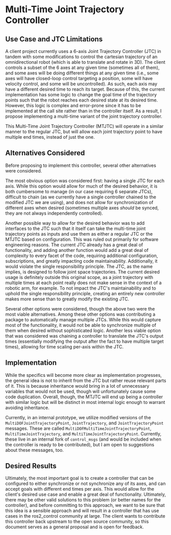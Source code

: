# Multi-Time Joint Trajectory Controller

## Use Case and JTC Limitations

A client project currently uses a 6-axis Joint Trajectory Controller (JTC) in tandem with some modifications to control the cartesian trajectory of an omnidirectional robot (which is able to translate and rotate in 3D).
The client controls a subset of the 6 axes at any given time (sometimes all of them), and some axes will be doing different things at any given time (i.e., some axes will have closed-loop control targeting a position, some will have velocity control, and some will be uncontrolled).
As such, each axis may have a different desired time to reach its target.
Because of this, the current implementation has some logic to change the goal time of the trajectory points such that the robot reaches each desired state at its desired time.
However, this logic is complex and error-prone since it has to be implemented at the call site rather than in the controller itself.
As a result, I propose implementing a multi-time variant of the joint trajectory controller.

This Multi-Time Joint Trajectory Controller (MTJTC) will operate in a similar manner to the regular JTC, but will allow each joint trajectory point to have multiple end times, instead of just the one.

## Alternatives Considered

Before proposing to implement this controller, several other alternatives were considered.

The most obvious option was considered first: having a single JTC for each axis. While this option would allow for much of the desired behavior, it is both cumbersome to manage (in our case requiring 6 separate JTCs), difficult to chain (as we currently have a single controller chained to the modified JTC we are using), and does not allow for synchronization of different axes when desired (sometimes multiple axes *should* be synced, they are not always independently controlled).

Another possible way to allow for the desired behavior was to add interfaces to the JTC such that it itself can take the multi-time joint trajectory points as inputs and use them as either a regular JTC or the MTJTC based on configuration. This was ruled out primarily for software engineering reasons. The current JTC already has a great deal of functionality, and adding another function would add a great deal of complexity to every facet of the code, requiring additional configuration, subscriptions, and greatly impacting code maintainability. Additionally, it would violate the single responsibility principle. The JTC, as the name implies, is designed to follow joint space trajectories. The current desired usage is definitely outside this original scope, as a joint trajectory with multiple times at each point really does not make sense in the context of a robotic arm, for example. To not impact the JTC's maintainability and to uphold the single responsibility principle, creating an entirely new controller makes more sense than to greatly modify the existing JTC.

Several other options were considered, though the above two were the most viable alternatives. Among these other options was contributing a package to automatically manage multiple JTCs. While this would capture most of the functionality, it would not be able to synchronize multiple of them when desired without sophisticated logic. Another less viable option that was considered was chaining a controller to translate the JTC's output times (essentially modifying the output after the fact to have multiple target times), allowing for time scaling per-axis within the JTC.

## Implementation

While the specifics will become more clear as implementation progresses, the general idea is not to inherit from the JTC but rather reuse relevant parts of it. This is because inheritance would bring in a lot of unnecessary variables that would not be used, though will unfortunately cause some code duplication. Overall, though, the MTJTC will end up being a controller with similar logic but will be distinct in most internal logic enough to warrant avoiding inheritance.

Currently, in an internal prototype, we utilize modified versions of the `MultiDOFJointTrajectoryPoint`, `JointTrajectory`, and `JointTrajectoryPoint` messages. These are called `MultiDOFMultiTimeJointTrajectoryPoint`, `MultiTimeJointTrajectory`, and `MultiTimeJointTrajectoryPoint`. Currently, these live in an internal fork of `control_msgs` (and would be included when the controller is ready to be contributed), but I am open to suggestions about these messages, too.

## Desired Results

Ultimately, the most important goal is to create a controller that can be configured to either synchronize or not synchronize any of its axes, and can accept goals with different end times per axis. This would allow for the client's desired use case and enable a great deal of functionality.
Ultimately, there may be other valid solutions to this problem (or better names for the controller), and before committing to this approach, we want to be sure that this idea is a sensible approach and will result in a controller that has use cases in the ros2_control community at large.
The client wants to contribute this controller back upstream to the open source community, so this document serves as a general proposal and is open for feedback.

